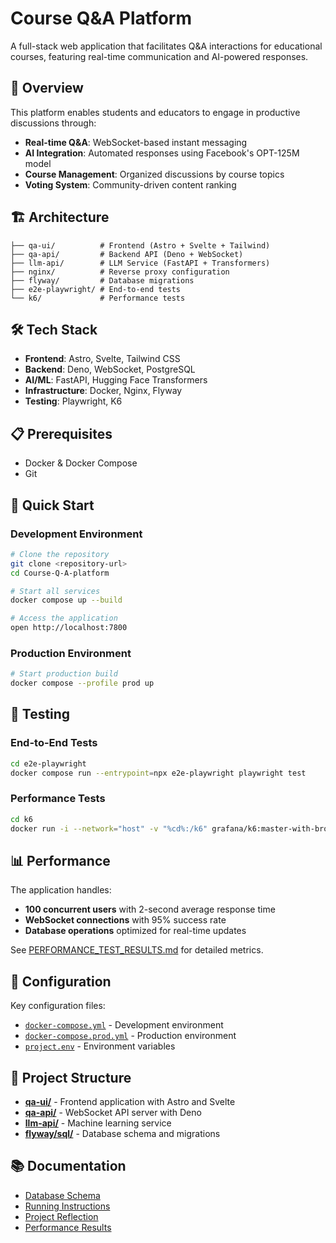 # Course Q&A Platform

A full-stack web application that facilitates Q&A interactions for educational courses, featuring real-time communication and AI-powered responses.

## 🚀 Overview

This platform enables students and educators to engage in productive discussions through:

- **Real-time Q&A**: WebSocket-based instant messaging
- **AI Integration**: Automated responses using Facebook's OPT-125M model
- **Course Management**: Organized discussions by course topics
- **Voting System**: Community-driven content ranking

## 🏗️ Architecture

```
├── qa-ui/          # Frontend (Astro + Svelte + Tailwind)
├── qa-api/         # Backend API (Deno + WebSocket)
├── llm-api/        # LLM Service (FastAPI + Transformers)
├── nginx/          # Reverse proxy configuration
├── flyway/         # Database migrations
├── e2e-playwright/ # End-to-end tests
└── k6/             # Performance tests
```

## 🛠️ Tech Stack

- **Frontend**: Astro, Svelte, Tailwind CSS
- **Backend**: Deno, WebSocket, PostgreSQL
- **AI/ML**: FastAPI, Hugging Face Transformers
- **Infrastructure**: Docker, Nginx, Flyway
- **Testing**: Playwright, K6

## 📋 Prerequisites

- Docker & Docker Compose
- Git

## 🚀 Quick Start

### Development Environment

```bash
# Clone the repository
git clone <repository-url>
cd Course-Q-A-platform

# Start all services
docker compose up --build

# Access the application
open http://localhost:7800
```

### Production Environment

```bash
# Start production build
docker compose --profile prod up
```

## 🧪 Testing

### End-to-End Tests

```bash
cd e2e-playwright
docker compose run --entrypoint=npx e2e-playwright playwright test
```

### Performance Tests

```bash
cd k6
docker run -i --network="host" -v "%cd%:/k6" grafana/k6:master-with-browser run /k6/test.js
```

## 📊 Performance

The application handles:

- **100 concurrent users** with 2-second average response time
- **WebSocket connections** with 95% success rate
- **Database operations** optimized for real-time updates

See [PERFORMANCE_TEST_RESULTS.md](PERFORMANCE_TEST_RESULTS.md) for detailed metrics.

## 🔧 Configuration

Key configuration files:

- [`docker-compose.yml`](docker-compose.yml) - Development environment
- [`docker-compose.prod.yml`](docker-compose.prod.yml) - Production environment
- [`project.env`](project.env) - Environment variables

## 📁 Project Structure

- **[qa-ui/](qa-ui/)** - Frontend application with Astro and Svelte
- **[qa-api/](qa-api/)** - WebSocket API server with Deno
- **[llm-api/](llm-api/)** - Machine learning service
- **[flyway/sql/](flyway/sql/)** - Database schema and migrations

## 📚 Documentation

- [Database Schema](DATABASE.md)
- [Running Instructions](RUNNING.md)
- [Project Reflection](REFLECTION.md)
- [Performance Results](PERFORMANCE_TEST_RESULTS.md)
